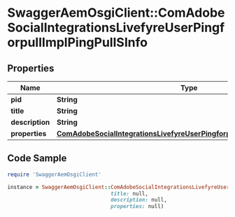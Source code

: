 # SwaggerAemOsgiClient::ComAdobeSocialIntegrationsLivefyreUserPingforpullImplPingPullSInfo

## Properties

Name | Type | Description | Notes
------------ | ------------- | ------------- | -------------
**pid** | **String** |  | [optional] 
**title** | **String** |  | [optional] 
**description** | **String** |  | [optional] 
**properties** | [**ComAdobeSocialIntegrationsLivefyreUserPingforpullImplPingPullSProperties**](ComAdobeSocialIntegrationsLivefyreUserPingforpullImplPingPullSProperties.md) |  | [optional] 

## Code Sample

```ruby
require 'SwaggerAemOsgiClient'

instance = SwaggerAemOsgiClient::ComAdobeSocialIntegrationsLivefyreUserPingforpullImplPingPullSInfo.new(pid: null,
                                 title: null,
                                 description: null,
                                 properties: null)
```


